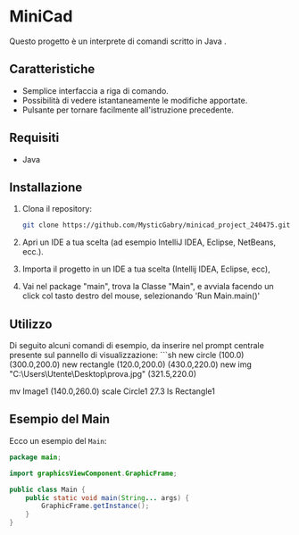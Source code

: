 # MiniCad
Questo progetto è un interprete di comandi scritto in Java .

## Caratteristiche

- Semplice interfaccia a riga di comando.
- Possibilità di vedere istantaneamente le modifiche apportate.
- Pulsante per tornare facilmente all'istruzione precedente.

## Requisiti

- Java

## Installazione

1. Clona il repository:
    ```sh
    git clone https://github.com/MysticGabry/minicad_project_240475.git
    ```
2. Apri un IDE a tua scelta (ad esempio IntelliJ IDEA, Eclipse, NetBeans, ecc.).

3. Importa il progetto in un IDE a tua scelta (Intellij IDEA, Eclipse, ecc),

4. Vai nel package "main", trova la Classe "Main", e avviala facendo un click col tasto destro del mouse, selezionando 'Run Main.main()'


## Utilizzo
Di seguito alcuni comandi di esempio, da inserire nel prompt centrale presente sul pannello di visualizzazione: 
    ```sh
   new circle (100.0) (300.0,200.0)
   new rectangle (120.0,200.0) (430.0,220.0)
   new img "C:\\Users\\Utente\\Desktop\\prova.jpg" (321.5,220.0)

   mv Image1 (140.0,260.0)
   scale Circle1 27.3
   ls Rectangle1
    

## Esempio del Main

Ecco un esempio del `Main`:

```java
package main;

import graphicsViewComponent.GraphicFrame;

public class Main {
    public static void main(String... args) {
        GraphicFrame.getInstance();
    }
}
